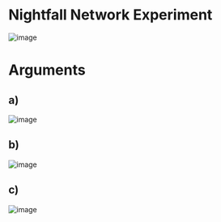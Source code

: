 # Nightfall Network Experiment

![image](https://github.com/Tyranzx/-HackerLab/assets/70720366/7040d39f-1786-4b67-9741-b0cdef7c90dc)

# Arguments
## a)
![image](https://github.com/Tyranzx/-HackerLab/assets/70720366/2a49fbdb-b149-4368-829d-dd3eca55aa94)
## b)
![image](https://github.com/Tyranzx/-HackerLab/assets/70720366/1d68a0f9-dbbf-4ff2-ba52-c9c83328eff6)
## c)
![image](https://github.com/Tyranzx/-HackerLab/assets/70720366/d72b807f-9304-4f97-9d24-81625802087f)
